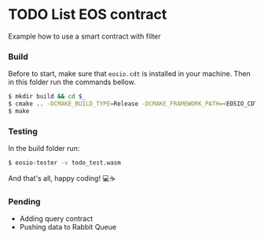 # TODO List EOS contract

Example how to use a smart contract with filter

### Build

Before to start, make sure that `eosio.cdt` is installed in your machine.
Then in this folder run the commands bellow.

```bash
$ mkdir build && cd $_
$ cmake .. -DCMAKE_BUILD_TYPE=Release -DCMAKE_FRAMEWORK_PATH=<EOSIO_CDT_PATH>
$ make
```

### Testing

In the build folder run:

```bash
$ eosio-tester -v todo_test.wasm
```

And that's all, happy coding! 💻☕

### Pending
- Adding query contract
- Pushing data to Rabbit Queue
